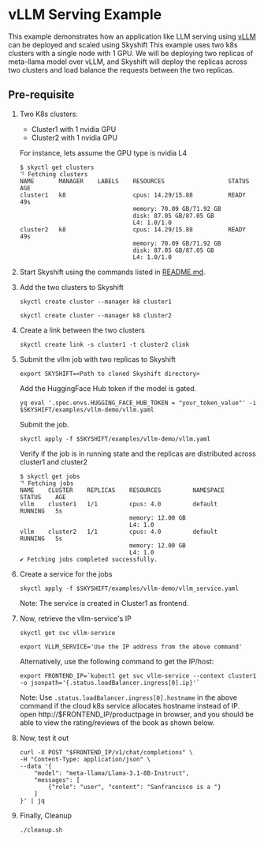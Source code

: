 
# vLLM Serving Example

This example demonstrates how an application like LLM serving using [vLLM](https://vllm.ai/) can be deployed and scaled using Skyshift
This example uses two k8s clusters with a single node with 1 GPU. We will be deploying two replicas of meta-llama model over vLLM, and Skyshift will 
deploy the replicas across two clusters and load balance the requests between the two replicas.

## Pre-requisite

1) Two K8s clusters:
    - Cluster1 with 1 nvidia GPU
    - Cluster2 with 1 nvidia GPU

    For instance, lets assume the GPU type is nvidia L4
    ```
    $ skyctl get clusters
    ⠙ Fetching clusters
    NAME       MANAGER    LABELS    RESOURCES                  STATUS    AGE
    cluster1   k8                   cpus: 14.29/15.88          READY     49s
                                    memory: 70.09 GB/71.92 GB
                                    disk: 87.05 GB/87.05 GB
                                    L4: 1.0/1.0
    cluster2   k8                   cpus: 14.29/15.88          READY     49s
                                    memory: 70.09 GB/71.92 GB
                                    disk: 87.05 GB/87.05 GB
                                    L4: 1.0/1.0
    ```                              
1) Start Skyshift using the commands listed in [README.md](../../README.md).

2) Add the two clusters to Skyshift

    ```  
    skyctl create cluster --manager k8 cluster1
    ```
    ```     
    skyctl create cluster --manager k8 cluster2
    ```

3) Create a link between the two clusters
    ```
    skyctl create link -s cluster1 -t cluster2 clink
    ```

4) Submit the vllm job with two replicas to Skyshift

    ```
    export SKYSHIFT=<Path to cloned Skyshift directory>
    ```

    Add the HuggingFace Hub token if the model is gated.

    ```
    yq eval '.spec.envs.HUGGING_FACE_HUB_TOKEN = "your_token_value"' -i $SKYSHIFT/examples/vllm-demo/vllm.yaml
    ```

    Submit the job.

    ```
    skyctl apply -f $SKYSHIFT/examples/vllm-demo/vllm.yaml
    ```

    Verify if the job is in running state and the replicas are distributed across cluster1 and cluster2
    ```
    $ skyctl get jobs
    ⠙ Fetching jobs
    NAME    CLUSTER    REPLICAS    RESOURCES         NAMESPACE    STATUS    AGE
    vllm    cluster1   1/1         cpus: 4.0         default      RUNNING   5s
                                   memory: 12.00 GB
                                   L4: 1.0
    vllm    cluster2   1/1         cpus: 4.0         default      RUNNING   5s
                                   memory: 12.00 GB
                                   L4: 1.0
    ✔ Fetching jobs completed successfully.
    ```
5) Create a service for the jobs
    ```
    skyctl apply -f $SKYSHIFT/examples/vllm-demo/vllm_service.yaml 

    ```

    Note: The service is created in Cluster1 as frontend.

6) Now, retrieve the vllm-service's IP

    ```
    skyctl get svc vllm-service
    ```

    ```
    export VLLM_SERVICE='Use the IP address from the above command'
    ```
    
    Alternatively, use the following command to get the IP/host:

    ```
    export FRONTEND_IP=`kubectl get svc vllm-service --context cluster1 -o jsonpath='{.status.loadBalancer.ingress[0].ip}'`
    ```

    Note: Use `.status.loadBalancer.ingress[0].hostname` in the above command if the cloud k8s service allocates hostname instead of IP.
    open http://$FRONTEND_IP/productpage in browser, and you should be able to view the rating/reviews of the book as shown below.

7) Now, test it out

    ```
    curl -X POST "$FRONTEND_IP/v1/chat/completions" \
	-H "Content-Type: application/json" \
	--data '{
		"model": "meta-llama/Llama-3.1-8B-Instruct",
		"messages": [
			{"role": "user", "content": "Sanfrancisco is a "}
		]
	}' | jq
    ```

8) Finally, Cleanup

    ```
    ./cleanup.sh
    ```